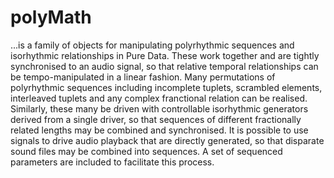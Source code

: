 # polyMath

...is a family of objects for manipulating polyrhythmic sequences and isorhythmic relationships in Pure Data. These work together and are tightly synchronised to an audio signal, so that relative temporal relationships can be tempo-manipulated in a linear fashion. Many permutations of polyrhythmic sequences including incomplete tuplets, scrambled elements, interleaved tuplets and any complex franctional relation can be realised. Similarly, these many be driven with controllable isorhythmic generators derived from a single driver, so that sequences of different fractionally related lengths may be combined and synchronised. It is possible to use signals to drive audio playback that are directly generated, so that disparate sound files may be combined into sequences. A set of sequenced parameters are included to facilitate this process. 

